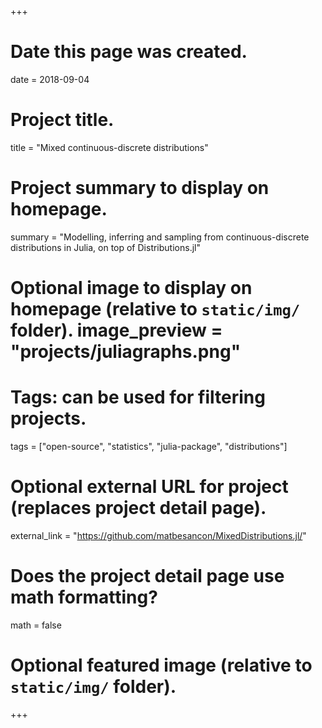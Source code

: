 +++
# Date this page was created.
date = 2018-09-04

# Project title.
title = "Mixed continuous-discrete distributions"

# Project summary to display on homepage.
summary = "Modelling, inferring and sampling from continuous-discrete distributions in Julia, on top of Distributions.jl"

# Optional image to display on homepage (relative to `static/img/` folder). image_preview = "projects/juliagraphs.png"

# Tags: can be used for filtering projects.
tags = ["open-source", "statistics", "julia-package", "distributions"]

# Optional external URL for project (replaces project detail page).
external_link = "https://github.com/matbesancon/MixedDistributions.jl/"

# Does the project detail page use math formatting?
math = false

# Optional featured image (relative to `static/img/` folder).

+++
